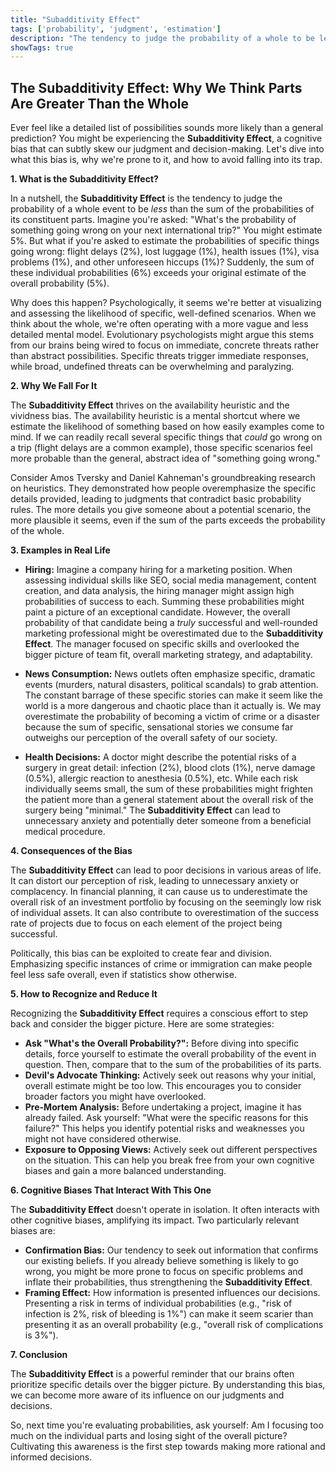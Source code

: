 ```yaml
---
title: "Subadditivity Effect"
tags: ['probability', 'judgment', 'estimation']
description: "The tendency to judge the probability of a whole to be less than the sum of the probabilities of its parts."
showTags: true
---
```


## The Subadditivity Effect: Why We Think Parts Are Greater Than the Whole

Ever feel like a detailed list of possibilities sounds more likely than a general prediction? You might be experiencing the **Subadditivity Effect**, a cognitive bias that can subtly skew our judgment and decision-making. Let's dive into what this bias is, why we're prone to it, and how to avoid falling into its trap.

**1. What is the Subadditivity Effect?**

In a nutshell, the **Subadditivity Effect** is the tendency to judge the probability of a whole event to be *less* than the sum of the probabilities of its constituent parts. Imagine you're asked: "What's the probability of something going wrong on your next international trip?" You might estimate 5%. But what if you're asked to estimate the probabilities of specific things going wrong: flight delays (2%), lost luggage (1%), health issues (1%), visa problems (1%), and other unforeseen hiccups (1%)? Suddenly, the sum of these individual probabilities (6%) exceeds your original estimate of the overall probability (5%).

Why does this happen? Psychologically, it seems we're better at visualizing and assessing the likelihood of specific, well-defined scenarios. When we think about the whole, we're often operating with a more vague and less detailed mental model. Evolutionary psychologists might argue this stems from our brains being wired to focus on immediate, concrete threats rather than abstract possibilities. Specific threats trigger immediate responses, while broad, undefined threats can be overwhelming and paralyzing.

**2. Why We Fall For It**

The **Subadditivity Effect** thrives on the availability heuristic and the vividness bias. The availability heuristic is a mental shortcut where we estimate the likelihood of something based on how easily examples come to mind. If we can readily recall several specific things that *could* go wrong on a trip (flight delays are a common example), those specific scenarios feel more probable than the general, abstract idea of "something going wrong."

Consider Amos Tversky and Daniel Kahneman's groundbreaking research on heuristics. They demonstrated how people overemphasize the specific details provided, leading to judgments that contradict basic probability rules. The more details you give someone about a potential scenario, the more plausible it seems, even if the sum of the parts exceeds the probability of the whole.

**3. Examples in Real Life**

*   **Hiring:** Imagine a company hiring for a marketing position. When assessing individual skills like SEO, social media management, content creation, and data analysis, the hiring manager might assign high probabilities of success to each. Summing these probabilities might paint a picture of an exceptional candidate. However, the overall probability of that candidate being a *truly* successful and well-rounded marketing professional might be overestimated due to the **Subadditivity Effect**. The manager focused on specific skills and overlooked the bigger picture of team fit, overall marketing strategy, and adaptability.

*   **News Consumption:** News outlets often emphasize specific, dramatic events (murders, natural disasters, political scandals) to grab attention. The constant barrage of these specific stories can make it seem like the world is a more dangerous and chaotic place than it actually is. We may overestimate the probability of becoming a victim of crime or a disaster because the sum of specific, sensational stories we consume far outweighs our perception of the overall safety of our society.

*   **Health Decisions:** A doctor might describe the potential risks of a surgery in great detail: infection (2%), blood clots (1%), nerve damage (0.5%), allergic reaction to anesthesia (0.5%), etc. While each risk individually seems small, the sum of these probabilities might frighten the patient more than a general statement about the overall risk of the surgery being "minimal." The **Subadditivity Effect** can lead to unnecessary anxiety and potentially deter someone from a beneficial medical procedure.

**4. Consequences of the Bias**

The **Subadditivity Effect** can lead to poor decisions in various areas of life. It can distort our perception of risk, leading to unnecessary anxiety or complacency. In financial planning, it can cause us to underestimate the overall risk of an investment portfolio by focusing on the seemingly low risk of individual assets. It can also contribute to overestimation of the success rate of projects due to focus on each element of the project being successful.

Politically, this bias can be exploited to create fear and division. Emphasizing specific instances of crime or immigration can make people feel less safe overall, even if statistics show otherwise.

**5. How to Recognize and Reduce It**

Recognizing the **Subadditivity Effect** requires a conscious effort to step back and consider the bigger picture. Here are some strategies:

*   **Ask "What's the Overall Probability?":** Before diving into specific details, force yourself to estimate the overall probability of the event in question. Then, compare that to the sum of the probabilities of its parts.
*   **Devil's Advocate Thinking:** Actively seek out reasons why your initial, overall estimate might be too low. This encourages you to consider broader factors you might have overlooked.
*   **Pre-Mortem Analysis:** Before undertaking a project, imagine it has already failed. Ask yourself: "What were the specific reasons for this failure?" This helps you identify potential risks and weaknesses you might not have considered otherwise.
*   **Exposure to Opposing Views:** Actively seek out different perspectives on the situation. This can help you break free from your own cognitive biases and gain a more balanced understanding.

**6. Cognitive Biases That Interact With This One**

The **Subadditivity Effect** doesn't operate in isolation. It often interacts with other cognitive biases, amplifying its impact. Two particularly relevant biases are:

*   **Confirmation Bias:** Our tendency to seek out information that confirms our existing beliefs. If you already believe something is likely to go wrong, you might be more prone to focus on specific problems and inflate their probabilities, thus strengthening the **Subadditivity Effect**.
*   **Framing Effect:** How information is presented influences our decisions. Presenting a risk in terms of individual probabilities (e.g., "risk of infection is 2%, risk of bleeding is 1%") can make it seem scarier than presenting it as an overall probability (e.g., "overall risk of complications is 3%").

**7. Conclusion**

The **Subadditivity Effect** is a powerful reminder that our brains often prioritize specific details over the bigger picture. By understanding this bias, we can become more aware of its influence on our judgments and decisions.

So, next time you're evaluating probabilities, ask yourself: Am I focusing too much on the individual parts and losing sight of the overall picture? Cultivating this awareness is the first step towards making more rational and informed decisions.

